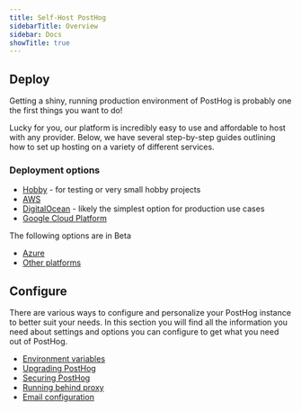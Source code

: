 ```yaml
---
title: Self-Host PostHog
sidebarTitle: Overview
sidebar: Docs
showTitle: true
---
```



## Deploy

Getting a shiny, running production environment of PostHog is probably one the first things you want to do!

Lucky for you, our platform is incredibly easy to use and affordable to host with any provider. Below, we have several step-by-step guides outlining how to set up hosting on a variety of different services.

### Deployment options

- [Hobby](/docs/self-host/hobby) - for testing or very small hobby projects
- [AWS](/docs/self-host/deploy/aws)
- [DigitalOcean](/docs/self-host/deploy/digital-ocean) - likely the simplest option for production use cases
- [Google Cloud Platform](/docs/self-host/deploy/gcp)

The following options are in Beta
- [Azure](/docs/self-host/deploy/azure)
- [Other platforms](/docs/self-host/deploy/other)

## Configure

There are various ways to configure and personalize your PostHog instance to better suit your needs. In this section you will find all the information you need about settings and options you can configure to get what you need out of PostHog.

- [Environment variables](/docs/self-host/configure/environment-variables)
- [Upgrading PostHog](/docs/self-host/configure/upgrading-posthog)
- [Securing PostHog](/docs/self-host/configure/securing-posthog)
- [Running behind proxy](/docs/self-host/configure/running-behind-proxy)
- [Email configuration](/docs/self-host/configure/email)

<BorderWrapper>
    <Quote
        imageSource="/images/customers/joe.png"
        size="md"
        name="Joe Saunderson"
        title="Software Engineer, Mention Me"
        quote={`“We self-hosted PostHog because we needed to keep everything on our infrastructure. Our clients’ privacy is very important to us and we have obligations to store their data safely.”`}
    />
</BorderWrapper>
